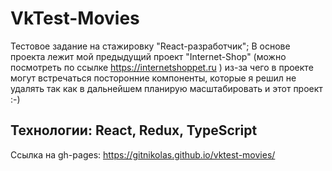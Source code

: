 # VkTest-Movies 
Тестовое задание на стажировку "React-разработчик";
В основе проекта лежит мой предыдущий проект "Internet-Shop" (можно посмотреть по ссылке https://internetshoppet.ru ) из-за чего в проекте могут встречаться посторонние компоненты, которые я решил не удалять так как в дальнейшем планирую масштабировать и этот проект :-)

## Технологии: React, Redux, TypeScript

Ссылка на gh-pages: https://gitnikolas.github.io/vktest-movies/